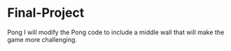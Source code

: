 # Final-Project
Pong
I will modify the Pong code to include a middle wall that will make the game more challenging.

